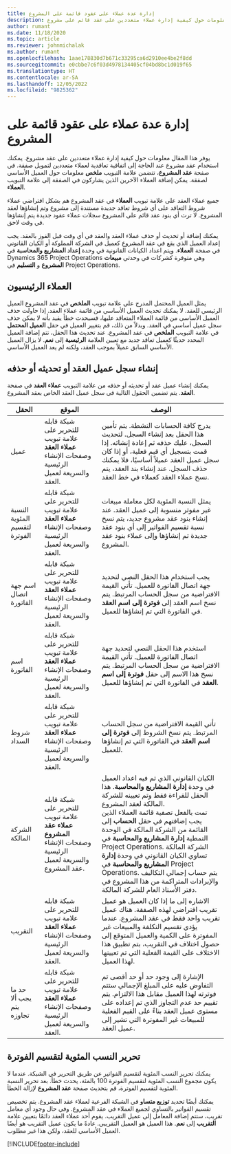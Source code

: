 ```yaml
---
title: إدارة عدة عملاء على عقود قائمة على المشروع
description: يوفر هذا المقال معلومات حول كيفية إدارة عملاء متعددين على عقد قائم على مشروع.
author: rumant
ms.date: 11/18/2020
ms.topic: article
ms.reviewer: johnmichalak
ms.author: rumant
ms.openlocfilehash: 1aae178830d7b671c33295ca6d2910ee4be2f8dd
ms.sourcegitcommit: e0cbbe7c6f03d4978134405cf04bd8bc1d019f65
ms.translationtype: HT
ms.contentlocale: ar-SA
ms.lasthandoff: 12/05/2022
ms.locfileid: "9825362"
---
```

# <a name="manage-multiple-customers-on-project-based-contracts"></a>إدارة عدة عملاء على عقود قائمة على المشروع

يوفر هذا المقال معلومات حول كيفية إدارة عملاء متعددين على عقد مشروع. يمكنك استخدام عقد مشروع عند الحاجة إلى اتفاقية تعاقدية لعملاء متعددين لتمويل صفقة. في صفحة **عقد المشروع**، تتضمن علامة التبويب **ملخص** معلومات حول العميل الأساسي لصفقة. يمكن إضافة العملاء الآخرين الذين يشاركون في الصفقة إلى علامة التبويب **العملاء**.

جميع عملاء العقد على علامة تبويب **العملاء** في عقد المشروع هم بشكل افتراضي عملاء شروط التعاقد على أي شروط تعاقد جديدة مستندة إلى مشروع وتم إنشاؤها لعقد المشروع. لا ترث أي بنود عقد قائم على المشروع سجلات عملاء عقود جديدة يتم إنشاؤها في وقت لاحق.

يمكنك إضافة أو تحديث أو حذف عملاء العقد والعقد في أي وقت قبل الفوز بالعقد. يجب إعداد العميل الذي يقع في عقد المشروع كعميل في الشركة المملوكة أو الكيان القانوني في صفحة **العملاء**. ويتم اعداد الكيانات القانونية في وحدة **إعداد المشاريع والمحاسبة** في Dynamics 365 Project Operations وهي متوفرة كشركات في وحدتي **مبيعات المشروع** و **التسليم** في Project Operations.

## <a name="primary-customers"></a>العملاء الرئيسيون

يمثل العميل المحتمل المدرج على علامة تبويب **الملخص** في عقد المشروع العميل الرئيسي للعقد. لا يمكنك تحديث العميل الأساسي من قائمة عملاء العقد. إذا حاولت حذف العميل الأساسي من قائمة العملاء المتعاقد عليها، فسيحدث خطأ يفيد بأنه لا يمكن حذف سجل عميل أساسي في العقد. وبدلاً من ذلك، قم بتغيير العميل في حقل **العميل المحتمل** في علامة التبويب **الملخص** في عقد المشروع. عند تحديث هذا الحقل، تتم إضافة العميل المحدد حديثًا كعميل تعاقد جديد مع تعيين العلامة **الرئيسية** إلى **نعم**. لا يزال العميل الأساسي السابق عميلاً بموجب العقد، ولكنه لم يعد العميل الأساسي.

## <a name="create-update-or-delete-a-contract-customer-record"></a>إنشاء سجل عميل العقد أو تحديثه أو حذفه

يمكنك إنشاء عميل عقد أو تحديثه أو حذفه من علامة التبويب **عملاء العقد** في صفحة **العقد**. يتم تضمين الحقول التالية في سجل عميل العقد الخاص بعقد المشروع.

| **الحقل** | **الموقع** | **الوصف** | 
| --- | --- | --- | 
| عميل | شبكة قابله للتحرير على علامة تبويب **عملاء العقد** وصفحات الإنشاء الرئيسية والسريعة لعميل العقد. | يدرج كافة الحسابات النشطة. يتم تأمين هذا الحقل بعد إنشاء السجل. لتحديث السجل، عليك حذفه ثم إعادة إنشائه. إذا قمت بتسجيل أي قيم فعلية، أو إذا كان سجل عميل العقد عميلاً أساسيًا، فلا يمكنك حذف السجل. عند إنشاء بند العقد، يتم نسخ عملاء العقد كعملاء في خط العقد. |
| النسبة المئوية لتقسيم الفوترة | شبكة قابله للتحرير على علامة تبويب **عملاء العقد** وصفحات الإنشاء الرئيسية والسريعة لعميل العقد. | يمثل النسبة المئوية لكل معاملة مبيعات غير مفوتر منسوبة إلى عميل العقد. عند إنشاء بنود عقد مشروع جديد، يتم نسخ نسبة تقسيم الفواتير إلى أي بنود عقد جديدة تم إنشاؤها وإلى عملاء بنود عقد المشروع. |
| اسم جهة اتصال الفاتورة | شبكة قابله للتحرير على علامة تبويب **عملاء العقد** وصفحات الإنشاء الرئيسية والسريعة لعميل العقد. | يجب استخدام هذا الحقل النصي لتحديد جهة اتصال الفاتورة للعميل. تأتي القيمة الافتراضية من سجل الحساب المرتبط. يتم نسخ اسم العقد إلى **فوترة إلى اسم العقد** في الفاتورة التي تم إنشاؤها للعميل. |
| اسم الفاتورة | شبكة قابله للتحرير على علامة تبويب **عملاء العقد** وصفحات الإنشاء الرئيسية والسريعة لعميل العقد. | استخدم هذا الحقل النصي لتحديد جهة اتصال الفاتورة للعميل. تأتي القيمة الافتراضية من سجل الحساب المرتبط. يتم نسخ هذا الاسم إلى حقل **فوترة إلى اسم العقد** في الفاتورة التي تم إنشاؤها للعميل. |
| شروط السداد | شبكة قابله للتحرير على علامة تبويب **عملاء العقد** وصفحات الإنشاء الرئيسية والسريعة لعميل العقد. | تأتي القيمة الافتراضية من سجل الحساب المرتبط. يتم نسخ الشروط إلى **فوترة إلى اسم العقد** في الفاتورة التي تم إنشاؤها للعميل. |
| الشركة المالكة | شبكة قابله للتحرير على علامة تبويب **عملاء عقد المشروع** وصفحات الإنشاء الرئيسية والسريعة لعميل عقد المشروع. | الكيان القانوني الذي تم فيه اعداد العميل في وحدة **إدارة المشاريع والمحاسبة**. هذا الحقل للقراءة فقط وتم تعيينه للشركة المالكة لعقد المشروع.</br>تمت بالفعل تصفية قائمة العملاء الذين يجب إضافتهم في حقل **الحساب** إلى القائمة من الشركة المالكة في الوحدة النمطية **إدارة المشاريع والمحاسبة** في Project Operations. الشركة المالكة تساوي الكيان القانوني في وحدة **إدارة المشاريع والمحاسبة** في Project Operations. يتم حساب إجمالي التكاليف والإيرادات المتراكمة من هذا المشروع في دفتر الأستاذ العام للشركة المالكة. |
| التقريب | شبكة قابله للتحرير على علامة تبويب **عملاء العقد** وصفحات الإنشاء الرئيسية والسريعة لعميل العقد. | الاشاره إلى ما إذا كان العميل هو عميل تقريب افتراضي لهذه الصفقة. هناك عميل تقريب واحد فقط في عقد المشروع. عندما يؤدي تقسيم التكلفة والمبيعات غير المفوترة على الكمية والعميل المتوقع إلى حصول اختلاف في التقريب، بتم تطبيق هذا الاختلاف على القيمة الفعلية التي تم تعيينها لهذا العميل. |
| حد ما يجب ألا يتم تجاوزه | شبكة قابله للتحرير على علامة تبويب **عملاء العقد** وصفحات الإنشاء الرئيسية والسريعة لعميل العقد. | الإشارة إلى وجود حد أو حد أقصى تم التفاوض عليه على المبلغ الإجمالي ستتم فوترته لهذا العميل مقابل هذا الالتزام. يتم تقييم حد عدم التجاوز الذي تم إعداده على مستوى عميل العقد بناءً على القيم الفعلية للمبيعات غير المفوترة التي تشير إلى عميل العقد. |

## <a name="edit-billing-split-percentages"></a>تحرير النسب المئوية لتقسيم الفوترة

يمكنك تحرير النسب المئوية لتقسيم الفواتير عن طريق التحرير في الشبكة. عندما لا يكون مجموع النسب المئوية لتقسيم الفوترة 100 بالمئة، يحدث خطأ. بعد تحرير النسبة المئوية لتقسيم الفوترة، قم بتحديث صفحة **عقد المشروع** لإزالة الخطأ.

يمكنك أيضًا تحديد **توزيع متساو** في الشبكة الفرعية لعملاء عقد المشروع. يتم تخصيص تقسيم الفواتير بالتساوي لجميع العملاء في عقد المشروع. وفي حال وجود أي معامل تقريب، ستتم إضافة المعامل إلى عميل التقريب. يقوم أحد عملاء العقد دائمًا بتعيين علامة **التقريب** إلى **نعم**. هذا العميل هو العميل التقريبي. عادةً ما يكون عميل التقريب هو أيضًا العميل الأساسي للعقد، ولكن هذا غير مطلوب.


[!INCLUDE[footer-include](../includes/footer-banner.md)]
